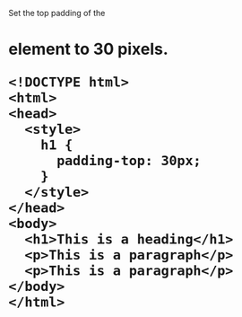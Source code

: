 Set the top padding of the <h1> element to 30 pixels.

    <!DOCTYPE html>
    <html>
    <head>
      <style>
        h1 {
          padding-top: 30px;
        }
      </style>
    </head>
    <body>
      <h1>This is a heading</h1>
      <p>This is a paragraph</p>
      <p>This is a paragraph</p>
    </body>
    </html>
